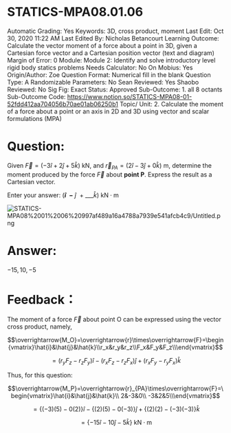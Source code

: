 # STATICS-MPA08.01.06

Automatic Grading: Yes
Keywords: 3D, cross product, moment
Last Edit: Oct 30, 2020 11:22 AM
Last Edited By: Nicholas Betancourt
Learning Outcome: Calculate the vector moment of a force about a point in 3D, given a Cartesian force vector and a Cartesian position vector (text and diagram)
Margin of Error: 0
Module: Module 2: Identify and solve introductory level rigid body statics problems
Needs Calculator: No
On Mobius: Yes
Origin/Author: Zoe
Question Format: Numerical fill in the blank
Question Type: A
Randomizable Parameters: No
Sean Reviewed: Yes
Shaobo Reviewed: No
Sig Fig: Exact
Status: Approved
Sub-Outcome: 1. all 8 octants
Sub-Outcome Code: https://www.notion.so/STATICS-MPA08-01-52fdd412aa704056b70ae01ab06250b1
Topic/ Unit: 2. Calculate the moment of a force about a point or an axis in 2D and 3D using vector and scalar formulations (MPA)

# Question:

Given $\overrightarrow{F}=(-3\hat{i}+2\hat{j}+5\hat{k})~\text{kN}$, and $\overrightarrow{r}_{PA}=(2\hat{i}-3\hat{j}+0\hat{k})~\text{m}$, determine the moment produced by the force $\overrightarrow{F}$ about **point P**. Express the result as a Cartesian vector.

Enter your answer:     $($___$\hat{i}~~-$___$~\hat{j}~~+~$___$\hat{k})$  $\text{kN}\cdot\text{m}$

![STATICS-MPA08%2001%2006%20997af489a16a4788a7939e541afcb4c9/Untitled.png](STATICS-MPA08%2001%2006%20997af489a16a4788a7939e541afcb4c9/Untitled.png)

# Answer:

$-15,10,-5$

# Feedback：

The moment of a force $\overrightarrow{F}$ about point O can be expressed using the vector cross product, namely,

$$\overrightarrow{M_O}=\overrightarrow{r}\times\overrightarrow{F}=\begin{vmatrix}\hat{i}&\hat{j}&\hat{k}\\r_x&r_y&r_z\\F_x&F_y&F_z\\\end{vmatrix}$$

$$=(r_yF_z-r_zF_y)\hat{i}-(r_xF_z-r_zF_x)\hat{j}+(r_xF_y-r_yF_x)\hat{k}$$

Thus, for this question:

$$\overrightarrow{M_P}=\overrightarrow{r}_{PA}\times\overrightarrow{F}=\begin{vmatrix}\hat{i}&\hat{j}&\hat{k}\\ 2&-3&0\\ -3&2&5\\\end{vmatrix}$$

$$=\{(-3)(5)-0(2)\}\hat{i}-\{(2)(5)-0(-3)\}\hat{j}+\{(2)(2)-(-3)(-3)\}\hat{k}$$

$$=\{-15\hat{i}-10\hat{j}-5\hat{k}\}~\text{kN}\cdot\text{m}$$